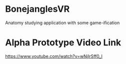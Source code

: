 # BonejanglesVR
Anatomy studying application with some game-ification

# Alpha Prototype Video Link
https://www.youtube.com/watch?v=wNjIrSff0_I
